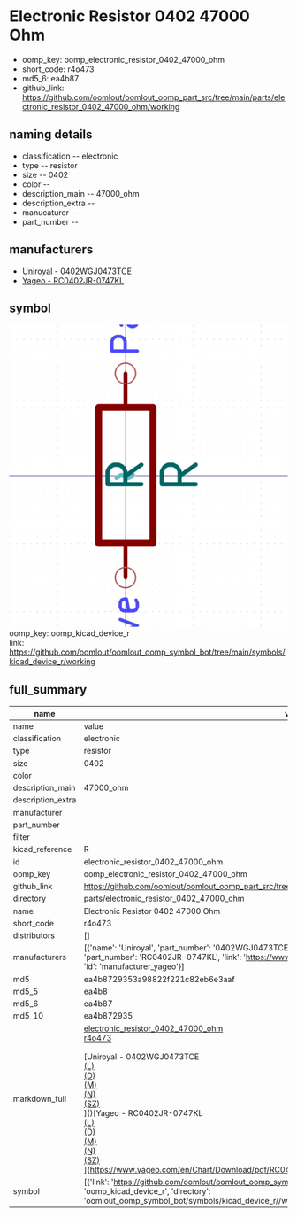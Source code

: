 # Electronic Resistor 0402 47000 Ohm

  
* oomp_key: oomp_electronic_resistor_0402_47000_ohm 
* short_code: r4o473
* md5_6: ea4b87  
* github_link: https://github.com/oomlout/oomlout_oomp_part_src/tree/main/parts/electronic_resistor_0402_47000_ohm/working  
## naming details
* classification -- electronic
* type -- resistor
* size -- 0402
* color -- 
* description_main -- 47000_ohm
* description_extra -- 
* manucaturer -- 
* part_number -- 


## manufacturers
* [Uniroyal - 0402WGJ0473TCE]()  
* [Yageo - RC0402JR-0747KL](https://www.yageo.com/en/Chart/Download/pdf/RC0402JR-0747KL)  

## symbol

![](symbol/0/working/working_600.png)  
oomp_key: oomp_kicad_device_r  
link: https://github.com/oomlout/oomlout_oomp_symbol_bot/tree/main/symbols/kicad_device_r/working  


## full_summary
| name | value | 
| --- | --- | 
| name | value | 
| classification | electronic | 
| type | resistor | 
| size | 0402 | 
| color |  | 
| description_main | 47000_ohm | 
| description_extra |  | 
| manufacturer |  | 
| part_number |  | 
| filter |  | 
| kicad_reference | R | 
| id | electronic_resistor_0402_47000_ohm | 
| oomp_key | oomp_electronic_resistor_0402_47000_ohm | 
| github_link | https://github.com/oomlout/oomlout_oomp_part_src/tree/main/parts/electronic_resistor_0402_47000_ohm/working | 
| directory | parts/electronic_resistor_0402_47000_ohm | 
| name | Electronic Resistor 0402 47000 Ohm | 
| short_code | r4o473 | 
| distributors | [] | 
| manufacturers | [{'name': 'Uniroyal', 'part_number': '0402WGJ0473TCE', 'link': '', 'id': 'manufacturer_uniroyal'}, {'name': 'Yageo', 'part_number': 'RC0402JR-0747KL', 'link': 'https://www.yageo.com/en/Chart/Download/pdf/RC0402JR-0747KL', 'id': 'manufacturer_yageo'}] | 
| md5 | ea4b8729353a98822f221c82eb6e3aaf | 
| md5_5 | ea4b8 | 
| md5_6 | ea4b87 | 
| md5_10 | ea4b872935 | 
| markdown_full | [electronic_resistor_0402_47000_ohm](https://github.com/oomlout/oomlout_oomp_part_src/tree/main/parts/electronic_resistor_0402_47000_ohm/working)<br>[r4o473](https://github.com/oomlout/oomlout_oomp_part_src/tree/main/parts/electronic_resistor_0402_47000_ohm/working)<br><br>[Uniroyal - 0402WGJ0473TCE<br>[(L)<br>](https://www.lcsc.com/search?q=0402WGJ0473TCE)[(D)<br>](https://www.digikey.com/en/products?,keywords=0402WGJ0473TCE)[(M)<br>](https://www.mouser.com/Search/Refine?Keyword=0402WGJ0473TCE)[(N)<br>](https://www.newark.com/search?st=0402WGJ0473TCE)[(SZ)<br>](https://so.szlcsc.com/global.html?k=0402WGJ0473TCE)]()[Yageo - RC0402JR-0747KL<br>[(L)<br>](https://www.lcsc.com/search?q=RC0402JR-0747KL)[(D)<br>](https://www.digikey.com/en/products?,keywords=RC0402JR-0747KL)[(M)<br>](https://www.mouser.com/Search/Refine?Keyword=RC0402JR-0747KL)[(N)<br>](https://www.newark.com/search?st=RC0402JR-0747KL)[(SZ)<br>](https://so.szlcsc.com/global.html?k=RC0402JR-0747KL)](https://www.yageo.com/en/Chart/Download/pdf/RC0402JR-0747KL) | 
| symbol | [{'link': 'https://github.com/oomlout/oomlout_oomp_symbol_bot/tree/main/symbols/kicad_device_r', 'oomp_key': 'oomp_kicad_device_r', 'directory': 'oomlout_oomp_symbol_bot/symbols/kicad_device_r//working/working.kicad_sym'}] | 
